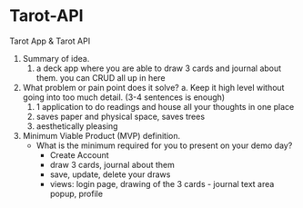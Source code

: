 # Tarot-API

Tarot App & Tarot API
1. Summary of idea.
    1. a deck app where you are able to draw 3 cards and journal about them. you can CRUD all up in here
2. What problem or pain point does it solve? a. Keep it high level without going into too much detail. (3-4 sentences is enough)
    1. 1 application to do readings and house all your thoughts in one place
    2. saves paper and physical space, saves trees 
    3. aesthetically pleasing
3. Minimum Viable Product (MVP) definition.
    * What is the minimum required for you to present on your demo day?
        * Create Account
        * draw 3 cards, journal about them
        * save, update, delete your draws
        * views: login page, drawing of the 3 cards - journal text area popup, profile
